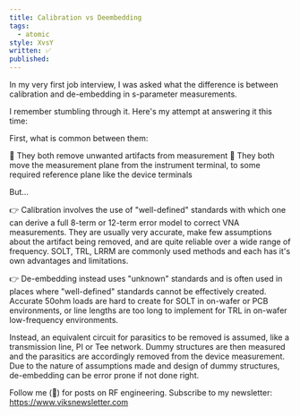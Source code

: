 ```yaml
---
title: Calibration vs Deembedding
tags:
  - atomic
style: XvsY
written: ✅
published:
---
```

In my very first job interview, I was asked what the difference is between calibration and de-embedding in s-parameter measurements. 

I remember stumbling through it. Here's my attempt at answering it this time:

First, what is common between them:

🔹 They both remove unwanted artifacts from measurement
🔹 They both move the measurement plane from the instrument terminal, to some required reference plane like the device terminals

But...

👉 Calibration involves the use of "well-defined" standards with which one can derive a full 8-term or 12-term error model to correct VNA measurements. They are usually very accurate, make few assumptions about the artifact being removed, and are quite reliable over a wide range of frequency. SOLT, TRL, LRRM are commonly used methods and each has it's own advantages and limitations.

👉 De-embedding instead uses "unknown" standards and is often used in places where "well-defined" standards cannot be effectively created. Accurate 50ohm loads are hard to create for SOLT in on-wafer or PCB environments, or line lengths are too long to implement for TRL in on-wafer low-frequency environments.

Instead, an equivalent circuit for parasitics to be removed is assumed, like a transmission line, PI or Tee network. Dummy structures are then measured and the parasitics are accordingly removed from the device measurement.  Due to the nature of assumptions made and design of dummy structures, de-embedding can be error prone if not done right.

Follow me (🔔) for posts on RF engineering.
Subscribe to my newsletter: https://www.viksnewsletter.com